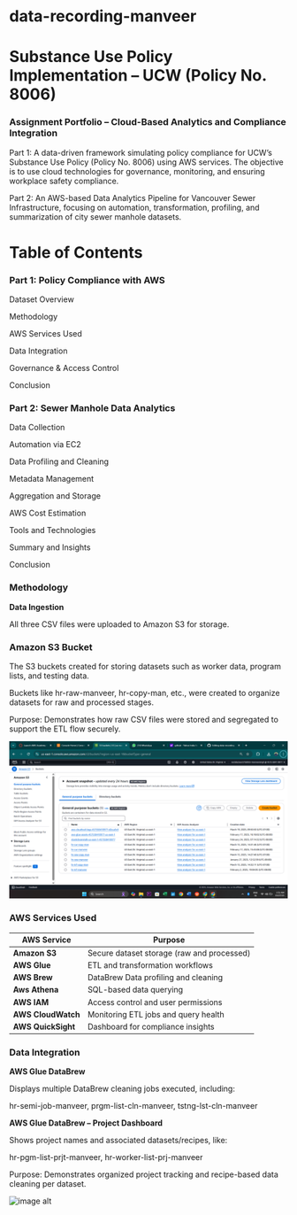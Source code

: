 # data-recording-manveer
# **Substance Use Policy Implementation – UCW (Policy No. 8006)**  
### **Assignment Portfolio – Cloud-Based Analytics and Compliance Integration**
Part 1: A data-driven framework simulating policy compliance for UCW’s Substance Use Policy (Policy No. 8006) using AWS services. The objective is to use cloud technologies for governance, monitoring, and ensuring workplace safety compliance.

Part 2: An AWS-based Data Analytics Pipeline for Vancouver Sewer Infrastructure, focusing on automation, transformation, profiling, and summarization of city sewer manhole datasets.

# Table of Contents
### **Part 1: Policy Compliance with AWS**
Dataset Overview

Methodology

AWS Services Used

Data Integration 

Governance & Access Control

Conclusion

### **Part 2: Sewer Manhole Data Analytics**

Data Collection

Automation via EC2

Data Profiling and Cleaning

Metadata Management

Aggregation and Storage

AWS Cost Estimation

Tools and Technologies

Summary and Insights

Conclusion


### **Methodology**
**Data Ingestion**

All three CSV files were uploaded to Amazon S3 for storage.

### **Amazon S3 Bucket**

The S3 buckets created for storing datasets such as worker data, program lists, and testing data.

Buckets like hr-raw-manveer, hr-copy-man, etc., were created to organize datasets for raw and processed stages.

Purpose: Demonstrates how raw CSV files were stored and segregated to support the ETL flow securely.

![image alt](https://github.com/Manveer-gb/data-recording-manveer/blob/1a00d95987f3cc0fa83781254d67dc37c8ba2e1b/Screenshot%20(175).png)

### **AWS Services Used**

| **AWS Service**	                    |     **Purpose**   |
|----------------                     |----------------|
| **Amazon S3**                       | Secure dataset storage (raw and processed)  |
|   **AWS Glue**                      |  ETL and transformation workflows   |
|  **AWS Brew**                       | DataBrew	Data profiling and cleaning    |
|   **Aws Athena**                    |   	SQL-based data querying  |
|  **AWS IAM**                        | Access control and user permissions    |
|    **AWS CloudWatch**               | 	Monitoring ETL jobs and query health |
|  **AWS QuickSight**                 | Dashboard for compliance insights     |

### **Data Integration**

**AWS Glue DataBrew**

Displays multiple DataBrew cleaning jobs executed, including:

hr-semi-job-manveer, prgm-list-cln-manveer, tstng-lst-cln-manveer

**AWS Glue DataBrew – Project Dashboard**

Shows project names and associated datasets/recipes, like:

hr-pgm-list-prjt-manveer, hr-worker-list-prj-manveer

Purpose: Demonstrates organized project tracking and recipe-based data cleaning per dataset.

![image alt](https://github.com/Manveer-gb/data-recording-manveer/blob/f2080dd3b00ddef497576482830b239e9ca7e2b3/Screenshot%20(179).png,)





             

  



                    






